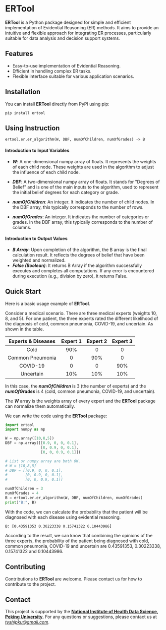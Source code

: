 # ERTool

**ERTool** is a Python package designed for simple and efficient implementation of Evidential Reasoning (ER) methods. It aims to provide an intuitive and flexible approach for integrating ER processes, particularly suitable for data analysis and decision support systems.

## Features

- Easy-to-use implementation of Evidential Reasoning.
- Efficient in handling complex ER tasks.
- Flexible interface suitable for various application scenarios.

## Installation

You can install **ERTool** directly from PyPI using pip:

```
pip install ertool
```

## Using Instruction

```
ertool.er.er_algorithm(W, DBF, numOfChildren, numOfGrades) -> B
```

#### Introduction to Input Variables
- ***W***: A one-dimensional numpy array of floats. It represents the weights of each child node. These weights are used in the algorithm to adjust the influence of each child node.

- ***DBF***: A two-dimensional numpy array of floats. It stands for "Degrees of Belief" and is one of the main inputs to the algorithm, used to represent the initial belief degrees for each category or grade.
- ***numOfChildren***: An integer. It indicates the number of child nodes. In the DBF array, this typically corresponds to the number of rows.
- ***numOfGrades***: An integer. It indicates the number of categories or grades. In the DBF array, this typically corresponds to the number of columns.

#### Introduction to Output Values
- ***B Array***: Upon completion of the algorithm, the B array is the final calculation result. It reflects the degrees of belief that have been weighted and normalized.
- ***False (Boolean)***: It returns B Array if the algorithm successfully executes and completes all computations. If any error is encountered during execution (e.g., division by zero), it returns False.


## Quick Start
Here is a basic usage example of **ERTool**.

Consider a medical scenario. 
There are three medical experts (weights 10, 8, and 5). For one patient, the three experts rated the different likelihood of the diagnosis of cold, common pneumonia, COVID-19, and uncertain. As shown in the table.

| Experts & Diseases | Expert 1 | Expert 2 | Expert 3 |
| :---:        |    :----:   |  :---: |  :---: | 
| Cold | 90% | 0 | 0 |
| Common Pneumonia |0 | 90% | 0|
| COVID-19 | 0 | 0 | 90% |
| Uncertain | 10% | 10% | 10% |

In this case, the ***numOfChildren*** is 3 (the number of experts) and the ***numOfGrades*** is 4 (cold, common pneumonia, COVID-19, and uncertain).

The ***W*** array is the weights array of every expert and the **ERTool** package can normalize them automatically.

We can write the code using the **ERTool** package:

```python
import ertool
import numpy as np

W = np.array([10,8,5])
DBF = np.array([[0.9, 0, 0, 0.1], 
                [0, 0.9, 0, 0.1], 
                [0, 0, 0.9, 0.1]])

# List or numpy array are both OK.
# W = [10,8,5]
# DBF = [[0.9, 0, 0, 0.1], 
#        [0, 0.9, 0, 0.1], 
#        [0, 0, 0.9, 0.1]]

numOfChildren = 3
numOfGrades = 4
B = ertool.er.er_algorithm(W, DBF, numOfChildren, numOfGrades)
print("B:", B)
```
With the code, we can calculate the probability that the patient will be diagnosed with each disease using evidential reasoning.

```
B: [0.43591353 0.30223338 0.15741322 0.10443986]
```
According to the result, we can know that combining the opinions of the three experts, the probability of the patient being diagnosed with cold, common pneumonia, COVID-19 and uncertain are 0.43591353, 0.30223338, 0.15741322 and 0.10443986.


## Contributing
Contributions to **ERTool** are welcome. Please contact us for how to contribute to the project.

## Contact
This project is supported by the **[National Institute of Health Data Science](https://www.nihds.pku.edu.cn/en/), [Peking University](https://english.pku.edu.cn/)**. For any questions or suggestions, please contact us at *tyshipku@gmail.com*. 
